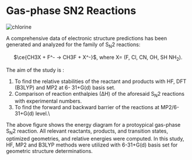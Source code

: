 # Gas-phase SN2 Reactions
![chlorine](https://github.com/BARNIK-PAL/SN2-Reactions/assets/71713276/f24351ae-01f7-4bdb-aecb-3ffbae6efb5c)

A comprehensive data of electronic structure predictions has been generated and analyzed for the family 
of S<sub>N</sub>2 reactions:  
<p align="center";">$\ce{CH3X + F^- -> CH3F + X^-}$, where X= (F, Cl, CN, OH, SH NH<sub>2</sub>).</p>  
The aim of the study is :

1. To find the relative stabilities of the reactant and products with HF, DFT (B3LYP) and MP2 at 6-
31+G(d) basis set.
2. Comparison of reaction enthalpies (∆H) of the aforesaid S<sub>N</sub>2 reactions with experimental numbers.
3. To find the forward and backward barrier of the reactions at MP2/6-31+G(d) level.\

The above figure shows the energy diagram for a protoypical gas-phase S<sub>N</sub>2 reaction. All relevant reactants, products, and transition states, optimized geometries, and relative energies were 
computed. In this study, HF, MP2 and B3LYP methods were utilized with 6-31+G(d) basis set for geometric structure determinations.
